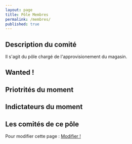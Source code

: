 ```yaml
---
layout: page
title: Pôle Membres
permalink: /membres/
published: true
---
```


## Description du comité

Il s'agit du pôle chargé de l'approvisionement du magasin.

## Wanted ! 

## Priotrités du moment

## Indictateurs du moment

## Les comités de ce pôle

Pour modifier cette page : [Modifier !](https://prose.io/#edacook/edacook.github.io/edit/master/membres.md)
